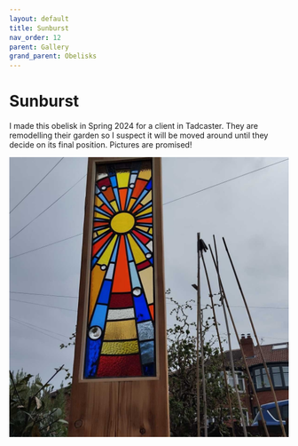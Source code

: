 ```yaml
---
layout: default
title: Sunburst
nav_order: 12
parent: Gallery
grand_parent: Obelisks
---
```


# Sunburst

I made this obelisk in Spring 2024 for a client in Tadcaster. They are remodelling their garden so I suspect it will be moved around until they decide on its final position. Pictures are promised!

![Sunburst Obelisk](/images/obelisksunburst.jpg)

